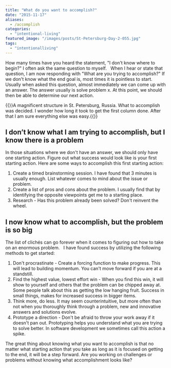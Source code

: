 ```yaml
---
title: "What do you want to accomplish?"
date: "2015-11-17"
aliases:
  - /accomplish
categories: 
  - "intentional-living"
featured_image: "/images/posts/St-Petersburg-Day-2-055.jpg"
tags: 
  - "intentionalliving"
---
```

How many times have you heard the statement, "I don't know where to begin?" <!--more-->I often ask the same question to myself.   When I hear or state that question, I am now responding with "What are you trying to accomplish?" If we don't know what the end goal is, most times it is pointless to start. Usually when asked this question, almost immediately we can come up with an answer. The answer usually is solve problem x. At this point, we should then be able to determine our next action.

{{<featuredimage>}}A magnificent structure in St. Petersburg, Russia. What to accomplish was decided. I wonder how long it took to get the first column done. After that I am sure everything else was easy.{{</featuredimage>}}

## I don’t know what I am trying to accomplish, but I know there is a problem

In those situations where we don't have an answer, we should only have one starting action. Figure out what success would look like is your first starting action. Here are some ways to accomplish this first starting action:

1. Create a timed brainstorming session. I have found that 3 minutes is usually enough. List whatever comes to mind about the issue or problem.
2. Create a list of pros and cons about the problem. I usually find that by identifying the opposite viewpoints get me to a starting place.
3. Research - Has this problem already been solved? Don't reinvent the wheel.

## I now know what to accomplish, but the problem is so big

The list of clichés can go forever when it comes to figuring out how to take on an enormous problem.   I have found success by utilizing the following methods to get started:

1. Don't procrastinate - Create a forcing function to make progress. This will lead to building momentum. You can't move forward if you are at a standstill.
2. Find the highest value, lowest effort win - When you find this win, it will show to yourself and others that the problem can be chipped away at. Some people talk about this as getting the low hanging fruit. Success in small things, makes for increased success in bigger items.
3. Think more, do less. It may seem counterintuitive, but more often than not when you thoroughly think through a problem, new and innovative answers and solutions evolve.
4. Prototype a direction - Don't be afraid to throw your work away if it doesn't pan out. Prototyping helps you understand what you are trying to solve better. In software development we sometimes call this action a spike.

The great thing about knowing what you want to accomplish is that no matter what starting action that you take as long as it is focused on getting to the end, it will be a step forward. Are you working on challenges or problems without knowing what accomplishment looks like?
